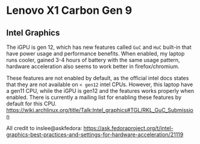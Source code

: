 # Lenovo X1 Carbon Gen 9

## Intel Graphics

The iGPU is gen 12, which has new features called `GuC` and `HuC` built-in that have power usage and performance benefits. When enabled, my laptop runs cooler, gained 3-4 hours of battery with the same usage pattern, hardware acceleration also seems to work better in firefox/chromium.

These features are not enabled by default, as the official intel docs states that they are not available on `< gen12` intel CPUs. However, this laptop have a gen11 CPU, while the iGPU is gen12 and the features works properly when enabled. There is currently a mailing list for enabling these features by default for this CPU. https://wiki.archlinux.org/title/Talk:Intel_graphics#TGL/RKL_GuC_Submission

All credit to inslee@askfedora: https://ask.fedoraproject.org/t/intel-graphics-best-practices-and-settings-for-hardware-acceleration/21119
